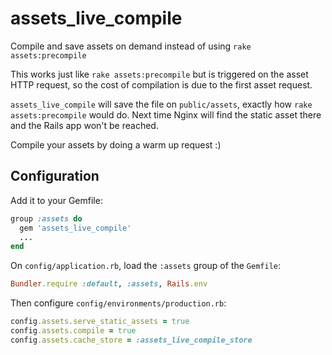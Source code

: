 assets_live_compile
===================
Compile and save assets on demand instead of using `rake assets:precompile`

This works just like `rake assets:precompile` but is triggered on the asset HTTP request, so the cost of compilation is due to the first asset request.

`assets_live_compile` will save the file on `public/assets`, exactly how `rake assets:precompile` would do. Next time Nginx will find the static asset there and the Rails app won't be reached.

Compile your assets by doing a warm up request :)

Configuration
-------------
Add it to your Gemfile:
```ruby
group :assets do
  gem 'assets_live_compile'
  ...
end
```

On `config/application.rb`, load the `:assets` group of the `Gemfile`:
```ruby
Bundler.require :default, :assets, Rails.env
```

Then configure `config/environments/production.rb`:
```ruby
config.assets.serve_static_assets = true
config.assets.compile = true
config.assets.cache_store = :assets_live_compile_store
```
